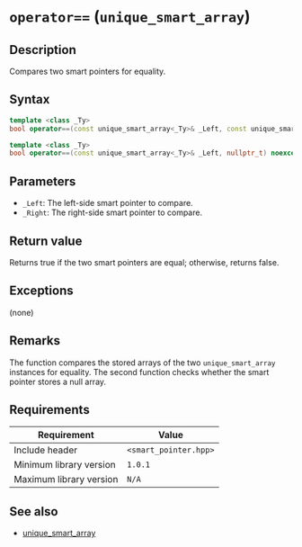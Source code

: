 # `operator==` (`unique_smart_array`)

## Description

Compares two smart pointers for equality.

## Syntax

```cpp
template <class _Ty>
bool operator==(const unique_smart_array<_Ty>& _Left, const unique_smart_array<_Ty>& _Right) noexcept;

template <class _Ty>
bool operator==(const unique_smart_array<_Ty>& _Left, nullptr_t) noexcept;
```

## Parameters

- `_Left`: The left-side smart pointer to compare.
- `_Right`: The right-side smart pointer to compare.

## Return value

Returns true if the two smart pointers are equal; otherwise, returns false.

## Exceptions

(none)

## Remarks

The function compares the stored arrays of the two `unique_smart_array` instances for equality. The second function checks whether the 
smart pointer stores a null array.

## Requirements

| Requirement             | Value                 |
|-------------------------|-----------------------|
| Include header          | `<smart_pointer.hpp>` |
| Minimum library version | `1.0.1`               |
| Maximum library version | `N/A`                 |

## See also

- [unique_smart_array](unique_smart_array.md)